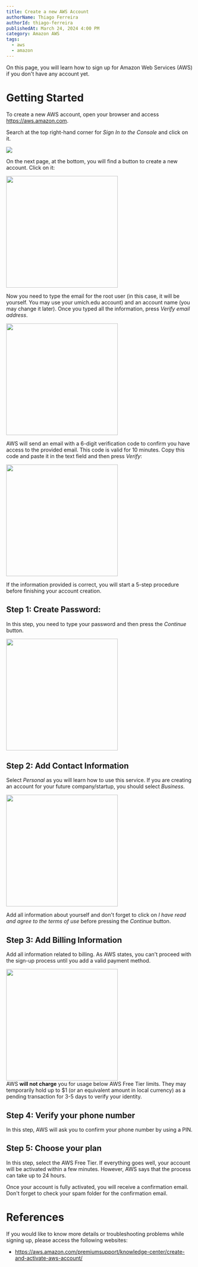 ```yaml
---
title: Create a new AWS Account
authorName: Thiago Ferreira
authorId: thiago-ferreira
publishedAt: March 24, 2024 4:00 PM
category: Amazon AWS
tags:
  - aws
  - amazon
---
```


On this page, you will learn how to sign up for Amazon Web Services (AWS) if you don't have any account yet.

# Getting Started

To create a new AWS account, open your browser and access <a href="https://aws.amazon.com" target="_blank">https://aws.amazon.com</a>.

Search at the top right-hand corner for <em>Sign In to the Console</em> and click on it.

<img src="https://user-images.githubusercontent.com/114015/222918525-151eb8b9-dd2c-4a71-a4a8-b0c947ee4daf.png">

On the next page, at the bottom, you will find a button to create a new account. Click on it:</p>

<img src="https://user-images.githubusercontent.com/114015/222918852-cda4b815-c865-4e03-8429-3476d1353d4a.png" style="width: 300px">

Now you need to type the email for the root user (in this case, it will be yourself. You may use your umich.edu account) and an account name (you may change it later). Once you typed all the information, press <em>Verify email address</em>.

<img src="https://user-images.githubusercontent.com/114015/222919049-88336a21-778b-44ff-b16d-e47158f44472.png"  style="width: 300px">

AWS will send an email with a 6-digit verification code to confirm you have access to the provided email. This code is valid for 10 minutes. Copy this code and paste it in the text field and then press <em>Verify</em>:

<img src="https://user-images.githubusercontent.com/114015/222919981-85bc9941-cbf7-42df-b51d-7b6c6d6d2c67.png" style="width: 300px">

If the information provided is correct, you will start a 5-step procedure before finishing your account creation.

## Step 1: Create Password:

In this step, you need to type your password and then press the <em>Continue</em> button.

<img src="https://user-images.githubusercontent.com/114015/222920013-51a7bd76-19ff-43e3-b33e-9b6c08f3ed43.png" style="width: 300px">

## Step 2: Add Contact Information

Select <em>Personal</em> as you will learn how to use this service. If you are creating an account for your future company/startup, you should select <em>Business</em>.

<img src="https://user-images.githubusercontent.com/114015/222920393-eacad2e7-af1f-4acb-966b-2a12926d6a19.png" style="width: 300px">

Add all information about yourself and don't forget to click on <em>I have read and agree to the terms of use</em> before pressing the <em>Continue</em> button.

## Step 3: Add Billing Information

Add all information related to billing. As AWS states, you can't proceed with the sign-up process until you add a valid payment method.

<img src="https://user-images.githubusercontent.com/114015/222937420-9a60f69c-dba6-4c0e-8c01-98286a901c9b.png" style="width: 300px">

<div class="alert alert-primary">
    AWS <strong>will not charge</strong> you for usage below AWS Free Tier limits. They may temporarily hold up to $1 (or an equivalent amount in local currency) as a pending transaction for 3-5 days to verify your identity.
</div>

## Step 4: Verify your phone number

In this step, AWS will ask you to confirm your phone number by using a PIN.

## Step 5: Choose your plan

In this step, select the AWS Free Tier. If everything goes well, your account will be activated within a few minutes. However, AWS says that the process can take up to 24 hours.

Once your account is fully activated, you will receive a confirmation email. Don't forget to check your spam folder for the confirmation email.

# References

If you would like to know more details or troubleshooting problems while signing up, please access the following websites:

  - <a href="https://aws.amazon.com/premiumsupport/knowledge-center/create-and-activate-aws-account/" target="_blank">https://aws.amazon.com/premiumsupport/knowledge-center/create-and-activate-aws-account/</a>
